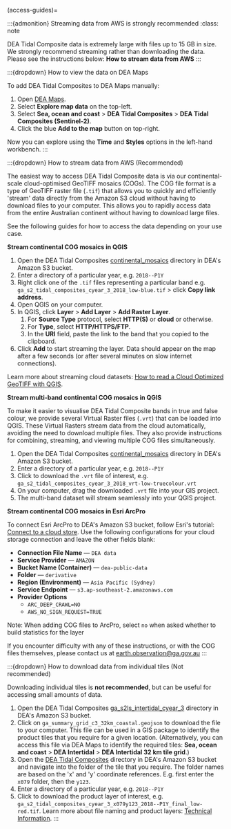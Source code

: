 (access-guides)=

:::{admonition} Streaming data from AWS is strongly recommended
:class: note

DEA Tidal Composite data is extremely large with files up to 15 GB in size. We strongly recommend streaming rather than downloading the data. Please see the instructions below: **How to stream data from AWS**
:::

:::{dropdown} How to view the data on DEA Maps

To add DEA Tidal Composites to DEA Maps manually:

1. Open [DEA Maps](https://maps.dea.ga.gov.au/).
1. Select **Explore map data** on the top-left.
1. Select **Sea, ocean and coast** &gt; **DEA Tidal Composites** &gt; **DEA Tidal Composites (Sentinel-2)**.
1. Click the blue **Add to the map** button on top-right.

Now you can explore using the **Time** and **Styles** options in the left-hand workbench.
:::

:::{dropdown} How to stream data from AWS (Recommended)

The easiest way to access DEA Tidal Composite data is via our continental-scale cloud-optimised GeoTIFF mosaics (COGs).
The COG file format is a type of GeoTIFF raster file (`.tif`) that allows you to quickly and efficiently 'stream' data directly from the Amazon S3 cloud without having to download files to your computer.
This allows you to rapidly access data from the entire Australian continent without having to download large files.

See the following guides for how to access the data depending on your use case.

**Stream continental COG mosaics in QGIS**
    
1. Open the DEA Tidal Composites [continental_mosaics](https://data.dea.ga.gov.au/?prefix=derivative/ga_s2_tidal_composites_cyear_3/1-0-0/continental_mosaics/) directory in DEA's Amazon S3 bucket.
1. Enter a directory of a particular year, e.g. `2018--P1Y`
1. Right click one of the `.tif` files representing a particular band e.g. `ga_s2_tidal_composites_cyear_3_2018_low-blue.tif` &gt; click **Copy link address**.
1. Open QGIS on your computer.
1. In QGIS, click **Layer** &gt; **Add Layer** &gt; **Add Raster Layer**.
    1. For **Source Type** protocol, select **HTTP(S)** or **cloud** or otherwise.
    1. For **Type**, select **HTTP/HTTPS/FTP**.
    1. In the **URI** field, paste the link to the band that you copied to the clipboard.
1. Click **Add** to start streaming the layer. Data should appear on the map after a few seconds (or after several minutes on slow internet connections).

Learn more about streaming cloud datasets: [How to read a Cloud Optimized GeoTIFF with QGIS](https://cogeo.org/qgis-tutorial.html).

**Stream multi-band continental COG mosaics in QGIS**

To make it easier to visualise DEA Tidal Composite bands in true and false colour, we provide several Virtual Raster files (`.vrt`) that can be loaded into QGIS.
These Virtual Rasters stream data from the cloud automatically, avoiding the need to download multiple files. They also provide instructions for combining, streaming, and viewing multiple COG files simultaneously. 

1. Open the DEA Tidal Composites [continental_mosaics](https://data.dea.ga.gov.au/?prefix=derivative/ga_s2_tidal_composites_cyear_3/1-0-0/continental_mosaics/) directory in DEA's Amazon S3 bucket.
1. Enter a directory of a particular year, e.g. `2018--P1Y`
1. Click to download the `.vrt` file of interest, e.g. `ga_s2_tidal_composites_cyear_3_2018_vrt-low-truecolour.vrt`
1. On your computer, drag the downloaded `.vrt` file into your GIS project.
1. The multi-band dataset will stream seamlessly into your QGIS project.

**Stream continental COG mosaics in Esri ArcPro**

To connect Esri ArcPro to DEA's Amazon S3 bucket, follow Esri's tutorial: [Connect to a cloud store](https://pro.arcgis.com/en/pro-app/latest/help/projects/connect-to-cloud-stores.htm). Use the following configurations for your cloud storage connection and leave the other fields blank:

* **Connection File Name** &mdash; `DEA data`
* **Service Provider** &mdash; `AMAZON`
* **Bucket Name (Container)** &mdash; `dea-public-data`
* **Folder** &mdash; `derivative`
* **Region (Environment)** &mdash; `Asia Pacific (Sydney)`
* **Service Endpoint** &mdash; `s3.ap-southeast-2.amazonaws.com`
* **Provider Options**
    * `ARC_DEEP_CRAWL=NO`
    * `AWS_NO_SIGN_REQUEST=TRUE`

Note: When adding COG files to ArcPro, select `no` when asked whether to build statistics for the layer

If you encounter difficulty with any of these instructions, or with the COG files themselves, please contact us at earth.observation@ga.gov.au
:::

:::{dropdown} How to download data from individual tiles (Not recommended)

Downloading individual tiles is **not recommended**, but can be useful for accessing small amounts of data. 

1. Open the DEA Tidal Composites [ga_s2ls_intertidal_cyear_3](https://data.dea.ga.gov.au/?prefix=derivative/ga_s2_tidal_composites_cyear_3/1-0-0/continental_mosaics/) directory in DEA's Amazon S3 bucket.
1. Click on `ga_summary_grid_c3_32km_coastal.geojson` to download the file to your computer. This file can be used in a GIS package to identify the product tiles that you require for a given location. (Alternatively, you can access this file via DEA Maps to identify the required tiles: **Sea, ocean and coast** &gt; **DEA Intertidal** &gt; **DEA Intertidal 32 km tile grid**.)
1. Open the [DEA Tidal Composites](https://data.dea.ga.gov.au/?prefix=derivative/ga_s2_tidal_composites_cyear_3/1-0-0/) directory in DEA's Amazon S3 bucket and navigate into the folder of the tile that you require. The folder names are based on the 'x' and 'y' coordinate references. E.g. first enter the `x079` folder, then the `y123`.
1. Enter a directory of a particular year, e.g. `2018--P1Y`
1. Click to download the product layer of interest, e.g. `ga_s2_tidal_composites_cyear_3_x079y123_2018--P1Y_final_low-red.tif`. Learn more about file naming and product layers: [Technical Information](./?tab=description#product-layers).
:::
